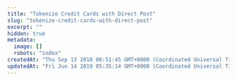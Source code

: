 ```yaml
---
title: "Tokenize Credit Cards with Direct Post"
slug: "tokenize-credit-cards-with-direct-post"
excerpt: ""
hidden: true
metadata: 
  image: []
  robots: "index"
createdAt: "Thu Sep 13 2018 06:51:45 GMT+0000 (Coordinated Universal Time)"
updatedAt: "Fri Jun 14 2019 05:35:14 GMT+0000 (Coordinated Universal Time)"
---
```

